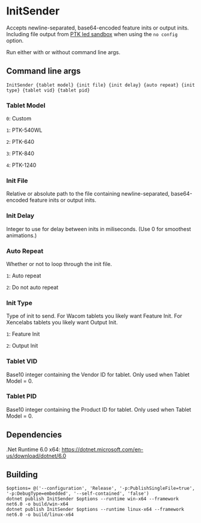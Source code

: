 #  InitSender

Accepts newline-separated, base64-encoded feature inits or output inits. Including file output from [PTK led sandbox](https://github.com/Kuuuube/PTK-led-sandbox) when using the `no config` option.

Run either with or without command line args.

## Command line args

```
InitSender {tablet model} {init file} {init delay} {auto repeat} {init type} {tablet vid} {tablet pid}
```

### Tablet Model

`0`: Custom

`1`: PTK-540WL

`2`: PTK-640

`3`: PTK-840

`4`: PTK-1240

### Init File

Relative or absolute path to the file containing newline-separated, base64-encoded feature inits or output inits.

### Init Delay

Integer to use for delay between inits in miliseconds. (Use 0 for smoothest animations.)

### Auto Repeat

Whether or not to loop through the init file.

`1`: Auto repeat

`2`: Do not auto repeat

### Init Type

Type of init to send. For Wacom tablets you likely want Feature Init. For Xencelabs tablets you likely want Output Init.

`1`: Feature Init

`2`: Output Init

### Tablet VID

Base10 integer containing the Vendor ID for tablet. Only used when Tablet Model = 0.

### Tablet PID

Base10 integer containing the Product ID for tablet. Only used when Tablet Model = 0.

## Dependencies

.Net Runtime 6.0 x64: https://dotnet.microsoft.com/en-us/download/dotnet/6.0

## Building

```
$options= @('--configuration', 'Release', '-p:PublishSingleFile=true', '-p:DebugType=embedded', '--self-contained', 'false')
dotnet publish InitSender $options --runtime win-x64 --framework net6.0 -o build/win-x64
dotnet publish InitSender $options --runtime linux-x64 --framework net6.0 -o build/linux-x64
```